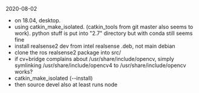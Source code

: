 2020-08-02

- on 18.04, desktop.
- using catkin_make_isolated. (catkin_tools from git master also seems to work). python stuff is put into "2.7" directory but with conda still seems fine
- install realsense2 dev from intel realsense .deb, not main debian
- clone the ros realsense2 package into src/
- if cv+bridge complains about /usr/share/include/opencv, simply symlinking /usr/share/include/opencv4 to /usr/share/include/opencv works?
- catkin_make_isolated (--install)
- then source devel also at least runs node
